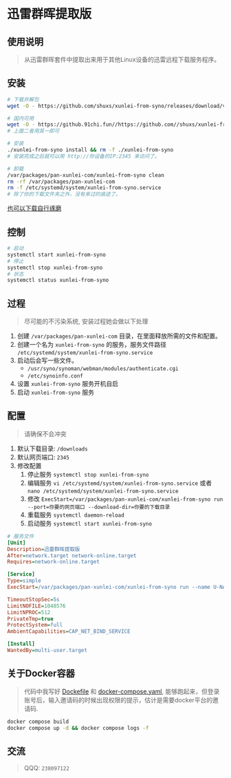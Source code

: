 # 迅雷群晖提取版

## 使用说明
> 从迅雷群晖套件中提取出来用于其他Linux设备的迅雷远程下载服务程序。

## 安装

```sh
# 下载并解包
wget -O - https://github.com/shuxs/xunlei-from-syno/releases/download/v2.1.0/xunlei-from-syno.v2.1.0.x86_64.tar.gz | tar zx

# 国内可用
wget -O - https://github.91chi.fun//https://github.com//shuxs/xunlei-from-syno/releases/download/v2.1.0/xunlei-from-syno.v2.1.0.x86_64.tar.gz | tar zx
# 上面二者用其一即可

# 安装
./xunlei-from-syno install && rm -f ./xunlei-from-syno
# 安装完成之后就可以用 http://你设备的IP:2345 来访问了。

# 卸载
/var/packages/pan-xunlei-com/xunlei-from-syno clean
rm -rf /var/packages/pan-xunlei-com
rm -f /etc/systemd/system/xunlei-from-syno.service
# 除了你的下载文件夹之外，没有来过的痕迹了。
```

[也可以下载自行琢磨](https://github.com/shuxs/xunlei-from-syno/releases) 

## 控制

```sh
# 启动
systemctl start xunlei-from-syno
# 停止
systemctl stop xunlei-from-syno
# 状态
systemctl status xunlei-from-syno
```

## 过程
> 尽可能的不污染系统, 安装过程她会做以下处理

1. 创建 `/var/packages/pan-xunlei-com` 目录，在里面释放所需的文件和配置。
2. 创建一个名为 `xunlei-from-syno` 的服务，服务文件路径 `/etc/systemd/system/xunlei-from-syno.service` 
3. 启动后会写一些文件。 
    - `/usr/syno/synoman/webman/modules/authenticate.cgi`
    - `/etc/synoinfo.conf`
4. 设置 `xunlei-from-syno` 服务开机自启
5. 启动 `xunlei-from-syno` 服务

## 配置
> 请确保不会冲突
1. 默认下载目录: `/downloads`
2. 默认网页端口: `2345`
3. 修改配置
    1. 停止服务 `systemctl stop xunlei-from-syno`
    2. 编辑服务 `vi /etc/systemd/system/xunlei-from-syno.service` 或者 `nano /etc/systemd/system/xunlei-from-syno.service`
    3. 修改 `ExecStart=/var/packages/pan-xunlei-com/xunlei-from-syno run --port=你要的网页端口 --download-dir=你要的下载目录`
    3. 重载服务 `systemctl daemon-reload`
    4. 启动服务 `systemctl start xunlei-from-syno`

```ini
# 服务文件
[Unit]
Description=迅雷群晖提取版
After=network.target network-online.target
Requires=network-online.target

[Service]
Type=simple
ExecStart=/var/packages/pan-xunlei-com/xunlei-from-syno run --name U-NAS-迅雷 --port 2345 --download-dir=/downloads

TimeoutStopSec=5s
LimitNOFILE=1048576
LimitNPROC=512
PrivateTmp=true
ProtectSystem=full
AmbientCapabilities=CAP_NET_BIND_SERVICE

[Install]
WantedBy=multi-user.target
```
## 关于Docker容器

> 代码中我写好 [Dockefile](https://github.com/shuxs/xunlei-from-syno/blob/main/Dockerfile) 和 [docker-compose.yaml](https://github.com/shuxs/xunlei-from-syno/blob/main/docker-compose.yaml), 能够跑起来，但登录账号后，输入邀请码的时候出现权限的提示，估计是需要docker平台的邀请码. 

```sh
docker compose build
docker compose up -d && docker compose logs -f
```

## 交流

> QQQ: `238097122`